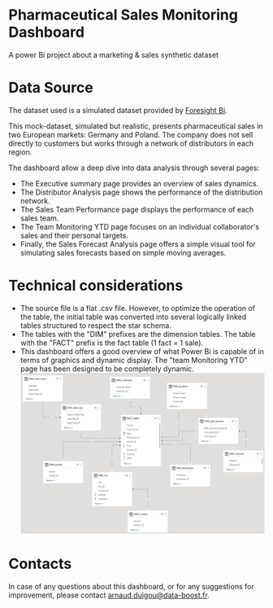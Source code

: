 # Pharmaceutical Sales Monitoring Dashboard
A power Bi project about a marketing &amp; sales synthetic dataset 

# Data Source
The dataset used is a simulated dataset provided by [Foresight Bi](https://foresightbi.com.ng/practice-data/3-datasets-for-your-portfolio/).

This mock-dataset, simulated but realistic, presents pharmaceutical sales in two European markets: Germany and Poland. The company does not sell directly to customers but works through a network of distributors in each region.

The dashboard allow a deep dive into data analysis through several pages:
- The Executive summary page provides an overview of sales dynamics.
- The Distributor Analysis page shows the performance of the distribution network.
- The Sales Team Performance page displays the performance of each sales team.
- The Team Monitoring YTD page focuses on an individual collaborator's sales and their personal targets.
- Finally, the Sales Forecast Analysis page offers a simple visual tool for simulating sales forecasts based on simple moving averages.

# Technical considerations
- The source file is a flat .csv file. However, to optimize the operation of the table, the initial table was converted into several logically linked tables structured to respect the star schema.
- The tables with the "DIM" prefixes are the dimension tables. The table with the "FACT" prefix is the fact table (1 fact = 1 sale).
- This dashboard offers a good overview of what Power Bi is capable of in terms of graphics and dynamic display. The "team Monitoring YTD" page has been designed to be completely dynamic.
![Star_Schema_Pharma_Sales](Assets/Database_structure_pharma_sales.png)

# Contacts
In case of any questions about this dashboard, or for any suggestions for improvement, please contact [arnaud.duigou@data-boost.fr](mailto:arnaud.duigou@data-boost.fr).
